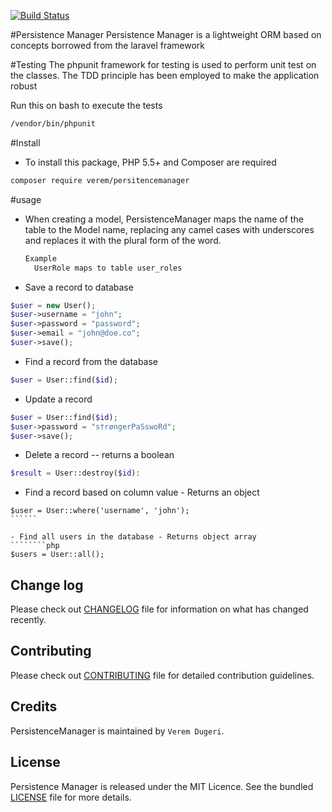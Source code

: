 
[![Build Status](https://travis-ci.org/andela-vdugeri/PersistenceManager.png?branch=master)](http://travis-ci.org/andela-vdugeri/PersistenceManager)

#Persistence Manager
Persistence Manager is a lightweight ORM based on concepts
borrowed from the laravel framework


#Testing
 The phpunit framework for testing is used to perform
 unit test on the classes. The TDD principle has been
 employed to make the application robust

 Run this on bash to execute the tests
 ```````bash
 /vendor/bin/phpunit
`````````

#Install

- To install this package, PHP 5.5+ and Composer are required

````bash
composer require verem/persitencemanager
``````

#usage

- When creating a model, PersistenceManager maps the name of the table
  to the Model name, replacing any camel cases with underscores
  and replaces it with the plural form of the word.

  ``````php
  Example
    UserRole maps to table user_roles
  ``````

- Save a record to database

````````php
$user = new User();
$user->username = "john";
$user->password = "password";
$user->email = "john@doe.co";
$user->save();
`````````
- Find a record from the database

``````php
$user = User::find($id);
``````
- Update a record

``````php
$user = User::find($id);
$user->password = "s†røngerPaSswoRd";
$user->save();
``````
- Delete a record -- returns a boolean

````````php
$result = User::destroy($id):
````````

- Find a record based on column value - Returns an object

```````
$user = User::where('username', 'john');
``````

- Find all users in the database - Returns object array
````````php
$users = User::all();
````````

## Change log
Please check out [CHANGELOG](CHANGELOG.md) file for information on what has changed recently.

## Contributing
Please check out [CONTRIBUTING](CONTRIBUTING.md) file for detailed contribution guidelines.

## Credits
PersistenceManager is maintained by `Verem Dugeri`.

## License
Persistence Manager is released under the MIT Licence. See the bundled [LICENSE](LICENSE.md) file for more details.



